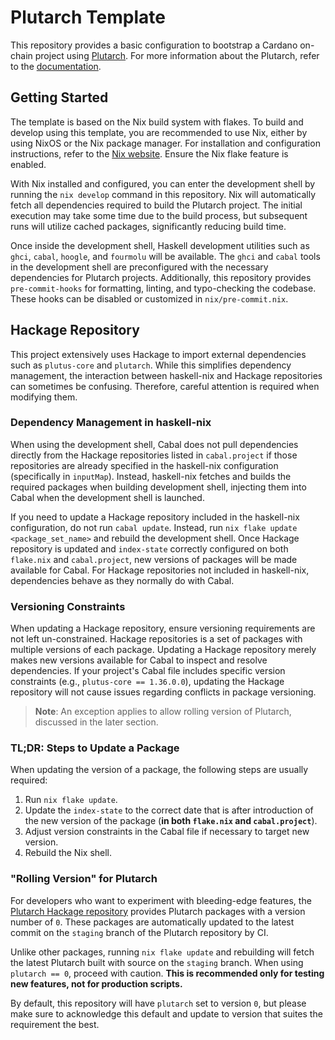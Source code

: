 # Plutarch Template

This repository provides a basic configuration to bootstrap a Cardano on-chain project using [Plutarch](https://www.github.com/Plutonomicon/plutarch-plutus). For more information about the Plutarch, refer to the [documentation](https://plutonomicon.github.io/plutarch-plutus).

## Getting Started

The template is based on the Nix build system with flakes. To build and develop using this template, you are recommended to use Nix, either by using NixOS or the Nix package manager. For installation and configuration instructions, refer to the [Nix website](https://nixos.org/). Ensure the Nix flake feature is enabled.

With Nix installed and configured, you can enter the development shell by running the `nix develop` command in this repository. Nix will automatically fetch all dependencies required to build the Plutarch project. The initial execution may take some time due to the build process, but subsequent runs will utilize cached packages, significantly reducing build time.

Once inside the development shell, Haskell development utilities such as `ghci`, `cabal`, `hoogle`, and `fourmolu` will be available. The `ghci` and `cabal` tools in the development shell are preconfigured with the necessary dependencies for Plutarch projects. Additionally, this repository provides `pre-commit-hooks` for formatting, linting, and typo-checking the codebase. These hooks can be disabled or customized in `nix/pre-commit.nix`.

## Hackage Repository

This project extensively uses Hackage to import external dependencies such as `plutus-core` and `plutarch`. While this simplifies dependency management, the interaction between haskell-nix and Hackage repositories can sometimes be confusing. Therefore, careful attention is required when modifying them.

### Dependency Management in haskell-nix

When using the development shell, Cabal does not pull dependencies directly from the Hackage repositories listed in `cabal.project` if those repositories are already specified in the haskell-nix configuration (specifically in `inputMap`). Instead, haskell-nix fetches and builds the required packages when building development shell, injecting them into Cabal when the development shell is launched.

If you need to update a Hackage repository included in the haskell-nix configuration, do not run `cabal update`. Instead, run `nix flake update <package_set_name>` and rebuild the development shell. Once Hackage repository is updated and `index-state` correctly configured on both `flake.nix` and `cabal.project`, new versions of packages will be made available for Cabal. For Hackage repositories not included in haskell-nix, dependencies behave as they normally do with Cabal.

### Versioning Constraints

When updating a Hackage repository, ensure versioning requirements are not left un-constrained. Hackage repositories is a set of packages with multiple versions of each package. Updating a Hackage repository merely makes new versions available for Cabal to inspect and resolve dependencies. If your project's Cabal file includes specific version constraints (e.g., `plutus-core == 1.36.0.0`), updating the Hackage repository will not cause issues regarding conflicts in package versioning.

> **Note**: An exception applies to allow rolling version of Plutarch, discussed in the later section.

### TL;DR: Steps to Update a Package

When updating the version of a package, the following steps are usually required:

1. Run `nix flake update`.
2. Update the `index-state` to the correct date that is after introduction of the new version of the package (**in both `flake.nix` and `cabal.project`**).
3. Adjust version constraints in the Cabal file if necessary to target new version.
4. Rebuild the Nix shell.

### "Rolling Version" for Plutarch

For developers who want to experiment with bleeding-edge features, the [Plutarch Hackage repository](https://plutonomicon.github.io/plutarch-plutus/) provides Plutarch packages with a version number of `0`. These packages are automatically updated to the latest commit on the `staging` branch of the Plutarch repository by CI.

Unlike other packages, running `nix flake update` and rebuilding will fetch the latest Plutarch built with source on the `staging` branch. When using `plutarch == 0`, proceed with caution. **This is recommended only for testing new features, not for production scripts.**

By default, this repository will have `plutarch` set to version `0`, but please make sure to acknowledge this default and update to version that suites the requirement the best.
